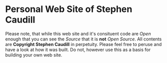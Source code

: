 # Personal Web Site of Stephen Caudill

Please note, that while this web site and it's consituent code are _Open_ enough
that you can see the _Source_ that it is **not** _Open Source_. All contents are
**Copyright Stephen Caudill** in perpetuity. Please feel free to peruse and have
a look at how it was built. Do not, however use this as a basis for building
your own web site.

